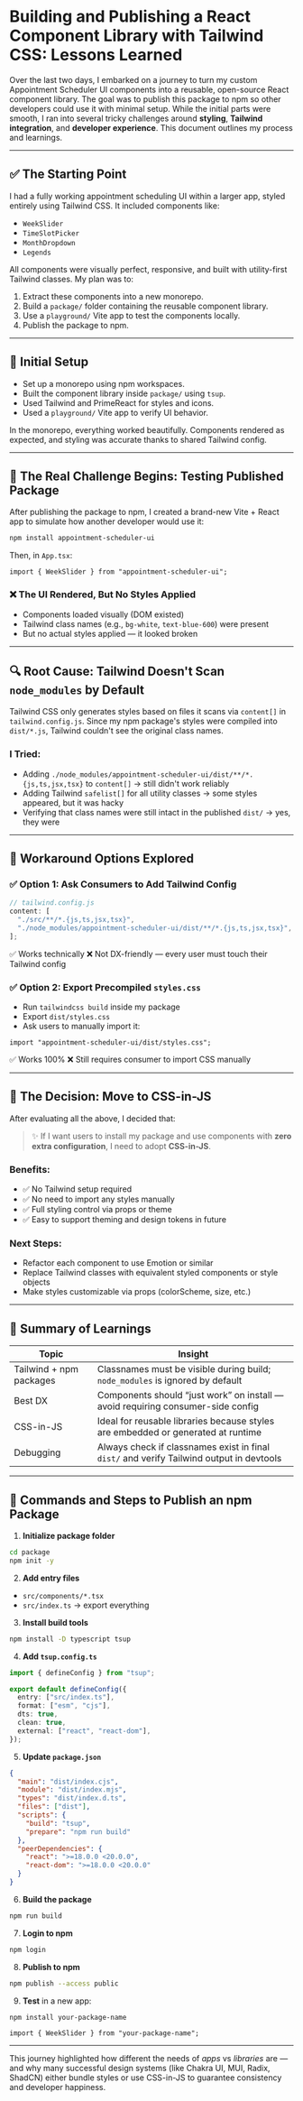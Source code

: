 # Building and Publishing a React Component Library with Tailwind CSS: Lessons Learned

Over the last two days, I embarked on a journey to turn my custom Appointment Scheduler UI components into a reusable, open-source React component library. The goal was to publish this package to npm so other developers could use it with minimal setup. While the initial parts were smooth, I ran into several tricky challenges around **styling**, **Tailwind integration**, and **developer experience**. This document outlines my process and learnings.

---

## ✅ The Starting Point

I had a fully working appointment scheduling UI within a larger app, styled entirely using Tailwind CSS. It included components like:

- `WeekSlider`
- `TimeSlotPicker`
- `MonthDropdown`
- `Legends`

All components were visually perfect, responsive, and built with utility-first Tailwind classes. My plan was to:

1. Extract these components into a new monorepo.
2. Build a `package/` folder containing the reusable component library.
3. Use a `playground/` Vite app to test the components locally.
4. Publish the package to npm.

---

## 🧱 Initial Setup

- Set up a monorepo using npm workspaces.
- Built the component library inside `package/` using `tsup`.
- Used Tailwind and PrimeReact for styles and icons.
- Used a `playground/` Vite app to verify UI behavior.

In the monorepo, everything worked beautifully. Components rendered as expected, and styling was accurate thanks to shared Tailwind config.

---

## 🚨 The Real Challenge Begins: Testing Published Package

After publishing the package to npm, I created a brand-new Vite + React app to simulate how another developer would use it:

```bash
npm install appointment-scheduler-ui
```

Then, in `App.tsx`:

```tsx
import { WeekSlider } from "appointment-scheduler-ui";
```

### ❌ The UI Rendered, But No Styles Applied

- Components loaded visually (DOM existed)
- Tailwind class names (e.g., `bg-white`, `text-blue-600`) were present
- But no actual styles applied — it looked broken

---

## 🔍 Root Cause: Tailwind Doesn't Scan `node_modules` by Default

Tailwind CSS only generates styles based on files it scans via `content[]` in `tailwind.config.js`. Since my npm package's styles were compiled into `dist/*.js`, Tailwind couldn't see the original class names.

### I Tried:

- Adding `./node_modules/appointment-scheduler-ui/dist/**/*.{js,ts,jsx,tsx}` to `content[]` → still didn't work reliably
- Adding Tailwind `safelist[]` for all utility classes → some styles appeared, but it was hacky
- Verifying that class names were still intact in the published `dist/` → yes, they were

---

## 🔁 Workaround Options Explored

### ✅ Option 1: Ask Consumers to Add Tailwind Config

```js
// tailwind.config.js
content: [
  "./src/**/*.{js,ts,jsx,tsx}",
  "./node_modules/appointment-scheduler-ui/dist/**/*.{js,ts,jsx,tsx}",
];
```

✅ Works technically
❌ Not DX-friendly — every user must touch their Tailwind config

### ✅ Option 2: Export Precompiled `styles.css`

- Run `tailwindcss build` inside my package
- Export `dist/styles.css`
- Ask users to manually import it:

```tsx
import "appointment-scheduler-ui/dist/styles.css";
```

✅ Works 100%
❌ Still requires consumer to import CSS manually

---

## 🤔 The Decision: Move to CSS-in-JS

After evaluating all the above, I decided that:

> ✨ If I want users to install my package and use components with **zero extra configuration**, I need to adopt **CSS-in-JS**.

### Benefits:

- ✅ No Tailwind setup required
- ✅ No need to import any styles manually
- ✅ Full styling control via props or theme
- ✅ Easy to support theming and design tokens in future

### Next Steps:

- Refactor each component to use Emotion or similar
- Replace Tailwind classes with equivalent styled components or style objects
- Make styles customizable via props (colorScheme, size, etc.)

---

## 📘 Summary of Learnings

| Topic                   | Insight                                                                                  |
| ----------------------- | ---------------------------------------------------------------------------------------- |
| Tailwind + npm packages | Classnames must be visible during build; `node_modules` is ignored by default            |
| Best DX                 | Components should “just work” on install — avoid requiring consumer-side config          |
| CSS-in-JS               | Ideal for reusable libraries because styles are embedded or generated at runtime         |
| Debugging               | Always check if classnames exist in final `dist/` and verify Tailwind output in devtools |

---

## 🧪 Commands and Steps to Publish an npm Package

1. **Initialize package folder**

```bash
cd package
npm init -y
```

2. **Add entry files**

- `src/components/*.tsx`
- `src/index.ts` → export everything

3. **Install build tools**

```bash
npm install -D typescript tsup
```

4. **Add `tsup.config.ts`**

```ts
import { defineConfig } from "tsup";

export default defineConfig({
  entry: ["src/index.ts"],
  format: ["esm", "cjs"],
  dts: true,
  clean: true,
  external: ["react", "react-dom"],
});
```

5. **Update `package.json`**

```json
{
  "main": "dist/index.cjs",
  "module": "dist/index.mjs",
  "types": "dist/index.d.ts",
  "files": ["dist"],
  "scripts": {
    "build": "tsup",
    "prepare": "npm run build"
  },
  "peerDependencies": {
    "react": ">=18.0.0 <20.0.0",
    "react-dom": ">=18.0.0 <20.0.0"
  }
}
```

6. **Build the package**

```bash
npm run build
```

7. **Login to npm**

```bash
npm login
```

8. **Publish to npm**

```bash
npm publish --access public
```

9. **Test** in a new app:

```bash
npm install your-package-name
```

```tsx
import { WeekSlider } from "your-package-name";
```

---

This journey highlighted how different the needs of _apps_ vs _libraries_ are — and why many successful design systems (like Chakra UI, MUI, Radix, ShadCN) either bundle styles or use CSS-in-JS to guarantee consistency and developer happiness.
